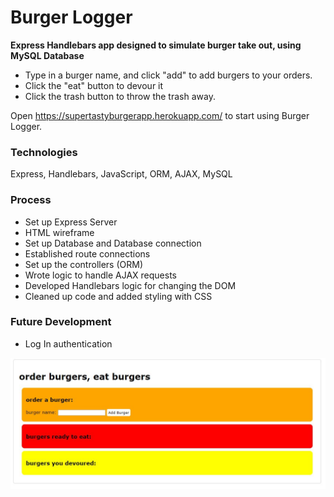 # Burger Logger

**Express Handlebars app designed to simulate burger take out, using MySQL Database**

- Type in a burger name, and click "add" to add burgers to your orders.
- Click the "eat" button to devour it
- Click the trash button to throw the trash away.

Open https://supertastyburgerapp.herokuapp.com/ to start using Burger Logger.

### Technologies
Express, Handlebars, JavaScript, ORM, AJAX, MySQL

### Process
- Set up Express Server
- HTML wireframe
- Set up Database and Database connection
- Established route connections
- Set up the controllers (ORM)
- Wrote logic to handle AJAX requests
- Developed Handlebars logic for changing the DOM
- Cleaned up code and added styling with CSS

### Future Development
- Log In authentication
  
![](/public/assets/burgerlogger.JPG)
